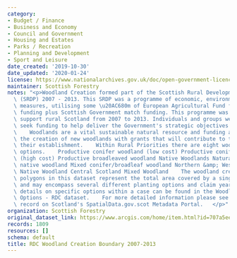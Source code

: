 ```yaml
---
category:
- Budget / Finance
- Business and Economy
- Council and Government
- Housing and Estates
- Parks / Recreation
- Planning and Development
- Sport and Leisure
date_created: '2019-10-30'
date_updated: '2020-01-24'
license: https://www.nationalarchives.gov.uk/doc/open-government-licence/version/3/
maintainer: Scottish Forestry
notes: "<p>Woodland Creation formed part of the Scottish Rural Development Programme\
  \ (SRDP) 2007 - 2013. This SRDP was a programme of economic, environmental and social\
  \ measures, utilising some \u20AC680m of European Agricultural Fund for Rural Development\
  \ funding plus Scottish Government match funding. This programme was designed to\
  \ support rural Scotland from 2007 to 2013. Individuals and groups were able to\
  \ seek funding to help deliver the Government's strategic objectives in rural Scotland.\
  \    Woodlands are a vital sustainable natural resource and funding aims to encourage\
  \ the creation of new woodlands with grants that will contribute to the cost of\
  \ their establishment.    Within Rural Priorities there are eight woodland creation\
  \ options.    Productive conifer woodland (low cost) Productive conifer woodland\
  \ (high cost) Productive broadleaved woodland Native Woodlands Naturally regenerated\
  \ native woodland Mixed conifer/broadleaf woodland Northern &amp; Western Isles\
  \ Native Woodland Central Scotland Mixed Woodland    The woodland creation boundary\
  \ polygons in this dataset represent the total area covered by a single application\
  \ and may encompass several different planting options and claim years.    More\
  \ details on specific options within a case can be found in the Woodland Creation\
  \ Options - RDC dataset.    For more detailed information please see the metadata\
  \ record on Scotland's SpatialData.gov.scot Metadata Portal.   </p>"
organization: Scottish Forestry
original_dataset_link: https://www.arcgis.com/home/item.html?id=707a5ee0736047e18a320a3e86a3e291
records: 1809
resources: []
schema: default
title: RDC Woodland Creation Boundary 2007-2013
---
```

